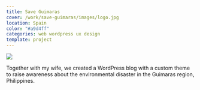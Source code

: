 ```yaml
---
title: Save Guimaras
cover: /work/save-guimaras/images/logo.jpg
location: Spain
color: "#a9d4ff"
categories: web wordpress ux design
template: project
---
```


![](/work/save-guimaras/images/1.png)

Together with my wife, we created a WordPress blog with a custom theme to raise awareness about the environmental disaster in the Guimaras region, Philippines.
